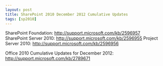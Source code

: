 ```yaml
---
layout: post
title: SharePoint 2010 December 2012 Cumulative Updates
tags: [sp2010]
---
```


SharePoint Foundation:  <http://support.microsoft.com/kb/2596957>
SharePoint Server 2010: <http://support.microsoft.com/kb/2596955>
Project Server 2010: <http://support.microsoft.com/kb/2596956>

Office 2010 Cumulative Updates for December 2012: <http://support.microsoft.com/kb/2789671>
